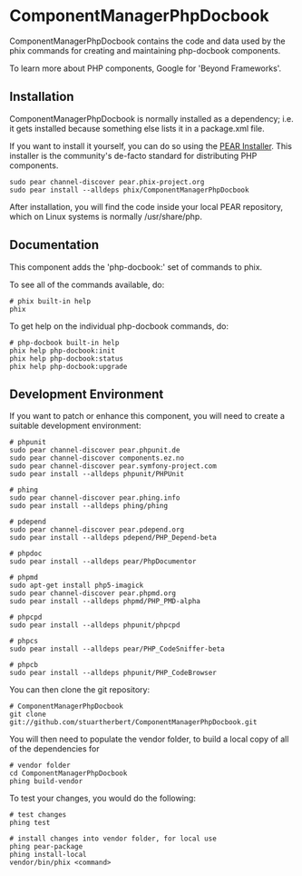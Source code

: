 ComponentManagerPhpDocbook
==========================

ComponentManagerPhpDocbook contains the code and data used by the phix commands for creating and maintaining php-docbook components.

To learn more about PHP components, Google for 'Beyond Frameworks'.

Installation
------------

ComponentManagerPhpDocbook is normally installed as a dependency; i.e. it gets installed because something else lists it in a package.xml file.

If you want to install it yourself, you can do so using the [PEAR Installer](http://pear.php.net). This installer is the community's de-facto standard for distributing PHP components.

    sudo pear channel-discover pear.phix-project.org
    sudo pear install --alldeps phix/ComponentManagerPhpDocbook

After installation, you will find the code inside your local PEAR repository, which on Linux systems is normally /usr/share/php.

Documentation
-------------

This component adds the 'php-docbook:' set of commands to phix.

To see all of the commands available, do:

    # phix built-in help
    phix

To get help on the individual php-docbook commands, do:

    # php-docbook built-in help
    phix help php-docbook:init
    phix help php-docbook:status
    phix help php-docbook:upgrade

Development Environment
-----------------------

If you want to patch or enhance this component, you will need to create a suitable development environment:

    # phpunit
    sudo pear channel-discover pear.phpunit.de
    sudo pear channel-discover components.ez.no
    sudo pear channel-discover pear.symfony-project.com
    sudo pear install --alldeps phpunit/PHPUnit

    # phing
    sudo pear channel-discover pear.phing.info
    sudo pear install --alldeps phing/phing

    # pdepend
    sudo pear channel-discover pear.pdepend.org
    sudo pear install --alldeps pdepend/PHP_Depend-beta

    # phpdoc
    sudo pear install --alldeps pear/PhpDocumentor

    # phpmd
    sudo apt-get install php5-imagick
    sudo pear channel-discover pear.phpmd.org
    sudo pear install --alldeps phpmd/PHP_PMD-alpha

    # phpcpd
    sudo pear install --alldeps phpunit/phpcpd

    # phpcs
    sudo pear install --alldeps pear/PHP_CodeSniffer-beta

    # phpcb
    sudo pear install --alldeps phpunit/PHP_CodeBrowser

You can then clone the git repository:

    # ComponentManagerPhpDocbook
    git clone git://github.com/stuartherbert/ComponentManagerPhpDocbook.git

You will then need to populate the vendor folder, to build a local copy of all of the dependencies for 

    # vendor folder
    cd ComponentManagerPhpDocbook
    phing build-vendor

To test your changes, you would do the following:

    # test changes
    phing test
    
    # install changes into vendor folder, for local use
    phing pear-package
    phing install-local
    vendor/bin/phix <command>
